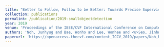 ```yaml
---
title: "Better to Follow, Follow to be Better: Towards Precise Supervision of Feature Super-Resolution for Small Object Detection"
collection: publications
permalink: /publication/2019-smallobjectdetection
year: 2019
venue: 'Proceedings of the IEEE/CVF International Conference on Computer Vision'
authors: 'Noh, Junhyug and Bae, Wonho and Lee, Wonhee and <u>Seo, Jinhwan</u> and Kim, Gunhee'
paperurl: 'https://openaccess.thecvf.com/content_ICCV_2019/papers/Noh_Better_to_Follow_Follow_to_Be_Better_Towards_Precise_Supervision_ICCV_2019_paper.pdf'
---
```

